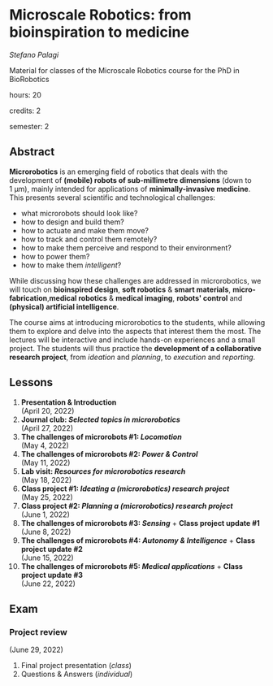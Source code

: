 # Microscale Robotics: from bioinspiration to medicine

_Stefano Palagi_

Material for classes of the Microscale Robotics course for the PhD in BioRobotics

hours: 20

credits: 2 
<!-- commitment: 50h = 20h classes + 30h activities -->

semester: 2



## **Abstract**

**Microrobotics** is an emerging field of robotics that deals with the development of **(mobile) robots of sub-millimetre dimensions** (down to 1&nbsp;&mu;m), mainly intended for applications of **minimally-invasive medicine**.
This presents several scientific and technological challenges: 
- what microrobots should look like?
- how to design and build them?
- how to actuate and make them move? 
- how to track and control them remotely?
- how to make them perceive and respond to their environment?
- how to power them? 
- how to make them _intelligent_?
<!-- 
## &nbsp; -->

While discussing how these challenges are addressed in microrobotics, we will touch on **bioinspired design**, **soft robotics** & **smart materials**, **micro-fabrication**,**medical robotics** & **medical imaging**, **robots' control** and **(physical) artificial intelligence**.

The course aims at introducing microrobotics to the students, while allowing them to explore and delve into the aspects that interest them the most.
The lectures will be interactive and include hands-on experiences and a small project.
The students will thus practice the **development of a collaborative research project**, from _ideation_ and _planning_, to _execution_ and _reporting_.

<!-- [![Binder](https://mybinder.org/badge_logo.svg)](https://mybinder.org/v2/gh/stefanopalagi-sssa/microrobot-course/HEAD) -->



## Lessons

1. **Presentation & Introduction**  
   (April 20, 2022)
2. **Journal club: _Selected topics in microrobotics_**  
   (April 27, 2022)
3. **The challenges of microrobots #1: _Locomotion_**  
   (May 4, 2022)
4. **The challenges of microrobots #2: _Power & Control_**  
   (May 11, 2022)
5. **Lab visit: _Resources for microrobotics research_**  
   (May 18, 2022)
6. **Class project #1: _Ideating a (microrobotics) research project_**  
   (May 25, 2022)
7. **Class project #2: _Planning a (microrobotics) research project_**  
   (June 1, 2022)
8. **The challenges of microrobots #3: _Sensing_** + **Class project update #1**  
   (June 8, 2022)
9. **The challenges of microrobots #4: _Autonomy & Intelligence_** + **Class project update #2**  
    (June 15, 2022)
10. **The challenges of microrobots #5: _Medical applications_** + **Class project update #3**  
    (June 22, 2022)

## Exam

### **Project review**  
(June 29, 2022)

1. Final project presentation (_class_)
2. Questions & Answers (_individual_)
